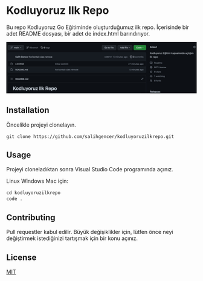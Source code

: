# Kodluyoruz Ilk Repo
Bu repo Kodluyoruz Go Eğitiminde oluşturduğumuz ilk repo. İçerisinde bir adet README dosyası, bir adet de index.html barındırıyor.

![github](images/repo.jpg)

## Installation
Öncelikle projeyi clonelayın.

    git clone https://github.com/salihgencer/kodluyoruzilkrepo.git

## Usage
Projeyi cloneladıktan sonra Visual Studio Code programında açınız.

Linux Windows Mac için:

    cd kodluyoruzilkrepo
    code .

## Contributing
Pull requestler kabul edilir. Büyük değişiklikler için, lütfen önce neyi değiştirmek istediğinizi tartışmak için bir konu açınız.

## License
[MIT](https://choosealicense.com/licenses/mit/)